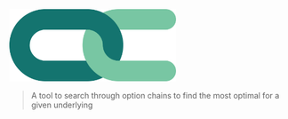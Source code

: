 <img src="./public/logo.svg" alt="optimal chains logo" width="300" height="auto" />

> A tool to search through option chains to find the most optimal for a given underlying

